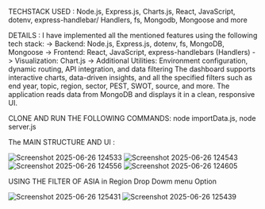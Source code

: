 TECHSTACK USED :
Node.js, Express.js, Charts.js, React, JavaScript, dotenv, express-handlebar/ Handlers, fs, Mongodb, Mongoose and more

DETAILS :
I have implemented all the mentioned features using the following tech stack:
-> Backend: Node.js, Express.js, dotenv, fs, MongoDB, Mongoose
-> Frontend: React, JavaScript, express-handlebars (Handlers)
-> Visualization: Chart.js
-> Additional Utilities: Environment configuration, dynamic routing, API integration, and data filtering
The dashboard supports interactive charts, data-driven insights, and all the specified filters such as end year, topic, region, sector, PEST, SWOT, source, and more. The application reads data from MongoDB and displays it in a clean, responsive UI.

CLONE AND RUN THE FOLLOWING COMMANDS:
node importData.js, node server.js

The MAIN STRUCTURE AND UI :

![Screenshot 2025-06-26 124533](https://github.com/user-attachments/assets/5a7f8077-f2c1-412c-b0ca-dc89f2ddc967)
![Screenshot 2025-06-26 124543](https://github.com/user-attachments/assets/1a090236-4930-4446-be03-03e730ebb682)
![Screenshot 2025-06-26 124556](https://github.com/user-attachments/assets/72bf07d0-caa3-47c1-8188-33f7b82a2676)
![Screenshot 2025-06-26 124605](https://github.com/user-attachments/assets/c9c01f95-c64c-4fd9-a8a5-45ef3f521bda)

USING THE FILTER OF ASIA in Region Drop Dowm menu Option

![Screenshot 2025-06-26 125431](https://github.com/user-attachments/assets/924f3f5c-26a3-4358-aad8-bb71d129b7ec)
![Screenshot 2025-06-26 125439](https://github.com/user-attachments/assets/85141c92-1dca-4ae8-9033-5d5e09f86243)


